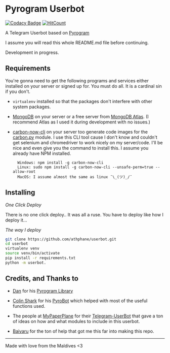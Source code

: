 # Pyrogram Userbot

[![Codacy Badge](https://api.codacy.com/project/badge/Grade/b10d40c60fc549299eeb7bda1c7501aa)](https://app.codacy.com/manual/athphane/userbot?utm_source=github.com&utm_medium=referral&utm_content=athphane/userbot&utm_campaign=Badge_Grade_Settings)  [![HitCount](http://hits.dwyl.com/athphane/userbot.svg)](http://hits.dwyl.com/athphane/userbot)

A Telegram Userbot based on [Pyrogram](https://github.com/pyrogram/pyrogram)

I assume you will read this whole README.md file before continuing.

Development in progress.

## Requirements
You're gonna need to get the following programs and services either installed on your server
or signed up for. You must do all. It is a cardinal sin if you don't.

  * `virtualenv` installed so that the packages don't interfere with other system packages.

  * [MongoDB](https://www.mongodb.com) on your server or a free server from 
[MongoDB Atlas](https://www.mongodb.com/cloud/atlas). (I recommend Atlas as I used it during
development with no issues.)

  * [carbon-now-cli](https://github.com/mixn/carbon-now-cli) on your server too generate code images for the
[carbon.py](/userbot/plugins/carbon.py) module. I use this CLI tool cause I don't know and couldn't get selenium
and chromedriver to work nicely on my server/code. I'll be nice and even give you the command to install this.
I assume you already have NPM installed. 
    ```
      Windows: npm install -g carbon-now-cli
      Linux: sudo npm install -g carbon-now-cli --unsafe-perm=true --allow-root
      MacOS: I assume almost the same as linux ¯\_(ツ)_/¯
    ``` 

## Installing
*One Click Deploy*

There is no one click deploy.. It was all a ruse. You have to deploy like how I deploy it...

*The way I deploy*
```bash
git clone https://github.com/athphane/userbot.git
cd userbot
virtualenv venv
source venv/bin/activate
pip install -r requirements.txt
python -m userbot.
```

## Credits, and Thanks to
*  [Dan](https://t.me/haskell) for his [Pyrogram Library](https://github.com/pyrogram/pyrogram)

*  [Colin Shark](https://t.me/ColinShark) for his [PyroBot](https://git.colinshark.de/PyroBot/PyroBot) which helped with
most of the useful functions used.

*  The people at [MyPaperPlane](https://github.com/MyPaperPlane) for their [Telegram-UserBot](https://github.com/MyPaperPlane/Telegram-UserBot)
that gave a ton of ideas on how and what modules to include in this userbot. 

*  [Baivaru](https://github.com/baivaru) for the ton of help that got me this far into making this repo. 

---
Made with love from the Maldives <3
